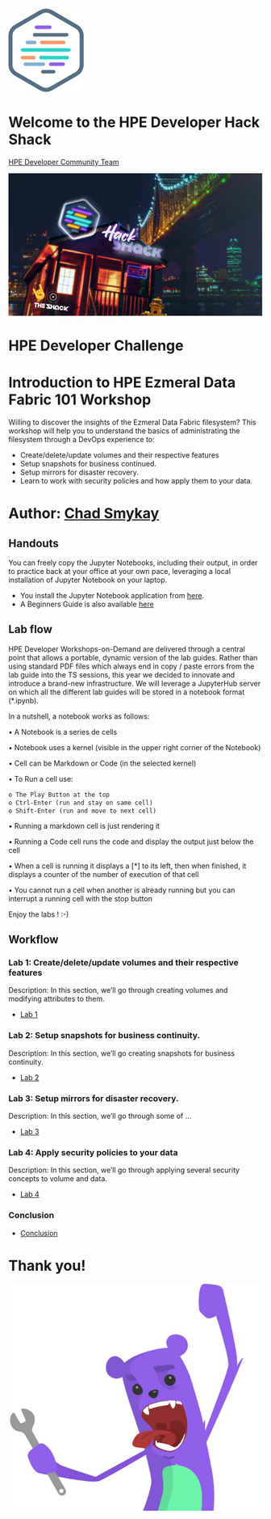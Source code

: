 ![HPEDEVlogo](Pictures/hpe-dev-logo.png)                           

# Welcome to the HPE Developer Hack Shack
[HPE Developer Community Team](https://hpedev.io)

<p align="center">
  <img src="Pictures/hackshackdisco.png">                                                    
  
</p>

# HPE Developer Challenge



# Introduction to HPE Ezmeral Data Fabric 101 Workshop
Willing to discover the insights of the Ezmeral Data Fabric filesystem? This workshop will help you to understand the basics of administrating the filesystem through a DevOps experience to:

* Create/delete/update volumes and their respective features
* Setup snapshots for business continued.
* Setup mirrors for disaster recovery.
* Learn to work with security policies and how apply them to your data.


# Author: [Chad Smykay](mailto:chad.smykay@hpe.com)

## Handouts
You can freely copy the Jupyter Notebooks, including their output, in order to practice back at your office at your own pace, leveraging a local installation of Jupyter Notebook on your laptop.
- You install the Jupyter Notebook application from [here](https://jupyter.org/install). 
- A Beginners Guide is also available [here](https://jupyter-notebook-beginner-guide.readthedocs.io/en/latest/what_is_jupyter.html)


## Lab flow
HPE Developer Workshops-on-Demand are delivered through a central point that allows a portable, dynamic version of the lab guides. Rather than using standard PDF files which always end in copy / paste errors from the lab guide into the TS sessions, this year we decided to innovate and introduce a brand-new infrastructure. We will leverage a JupyterHub server on which all the different lab guides will be stored in a notebook format (*.ipynb).

In a nutshell, a notebook works as follows:

• A Notebook is a series de cells

• Notebook uses a kernel (visible in the upper right corner of the Notebook)

• Cell can be Markdown or Code (in the selected kernel)

• To Run a cell use:

    o The Play Button at the top
    o Ctrl-Enter (run and stay on same cell)
    o Shift-Enter (run and move to next cell)
    
• Running a markdown cell is just rendering it

• Running a Code cell runs the code and display the output just below the cell

• When a cell is running it displays a [*] to its left, then when finished, it displays a counter of the number of execution of that cell

• You cannot run a cell when another is already running but you can interrupt a running cell with the stop button

Enjoy the labs ! :-)


## Workflow

### Lab 1: Create/delete/update volumes and their respective features
Description: In this section, we’ll go through creating volumes and modifying attributes to them.
* [Lab 1](1-WKSHP-Create-Update-Delete.ipynb)

### Lab 2: Setup snapshots for business continuity.
Description: In this section, we’ll go creating snapshots for business continuity.
* [Lab 2](2-WKSHP-Snapshots.ipynb)

### Lab 3: Setup mirrors for disaster recovery.
Description: In this section, we’ll go through some of ...
* [Lab 3](3-WKSHP-Mirrors.ipynb)

### Lab 4: Apply security policies to your data
Description: In this section, we’ll go through applying several security concepts to volume and data.
* [Lab 4](4-WKSHP-App-Security-Policies.ipynb)

### Conclusion

* [Conclusion](5-WKSHP-Conclusion.ipynb)

# Thank you!
![grommet.JPG](Pictures/grommet.JPG)
